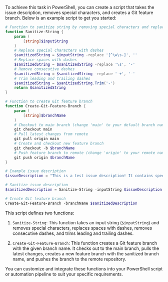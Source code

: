To achieve this task in PowerShell, you can create a script that takes the issue description, removes special characters, and creates a Git feature branch. Below is an example script to get you started:

```powershell
# Function to sanitize string by removing special characters and replacing spaces with dashes
function Sanitize-String {
    param (
        [string]$inputString
    )
    # Replace special characters with dashes
    $sanitizedString = $inputString -replace '[^\w\s-]', ''
    # Replace spaces with dashes
    $sanitizedString = $sanitizedString -replace '\s', '-'
    # Remove consecutive dashes
    $sanitizedString = $sanitizedString -replace '-+', '-'
    # Trim leading and trailing dashes
    $sanitizedString = $sanitizedString.Trim('-')
    return $sanitizedString
}

# Function to create Git feature branch
function Create-Git-Feature-Branch {
    param (
        [string]$branchName
    )
    # Checkout to main branch (change 'main' to your default branch name)
    git checkout main
    # Pull latest changes from remote
    git pull origin main
    # Create and checkout new feature branch
    git checkout -b $branchName
    # Push feature branch to remote (change 'origin' to your remote name)
    git push origin $branchName
}

# Example issue description
$issueDescription = "This is a test issue description! It contains special characters: ?!$& and spaces."

# Sanitize issue description
$sanitizedDescription = Sanitize-String -inputString $issueDescription

# Create Git feature branch
Create-Git-Feature-Branch -branchName $sanitizedDescription
```

This script defines two functions:

1. `Sanitize-String`: This function takes an input string (`$inputString`) and removes special characters, replaces spaces with dashes, removes consecutive dashes, and trims leading and trailing dashes.

2. `Create-Git-Feature-Branch`: This function creates a Git feature branch with the given branch name. It checks out to the main branch, pulls the latest changes, creates a new feature branch with the sanitized branch name, and pushes the branch to the remote repository.

You can customize and integrate these functions into your PowerShell script or automation pipeline to suit your specific requirements.